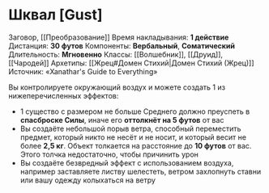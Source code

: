 # Шквал [Gust]
Заговор, [[Преобразование]]
Время накладывания: **1 действие**
Дистанция: **30 футов**
Компоненты: **Вербальный**, **Соматический**
Длительность: **Мгновенно**
Классы: [[Волшебник]], [[Друид]], [[Чародей]]
Архетипы: [[Жрец#Домен Стихий|Домен Стихий (Жрец)]]
Источник: «Xanathar's Guide to Everything»

Вы контролируете окружающий воздух и можете создать 1 из нижеперечисленных эффектов:

- 1 существо с размером не больше Среднего должно преуспеть в **спасброске Силы**, иначе его **оттолкнёт на 5 футов** от вас
- Вы создаёте небольшой порыв ветра, способный переместить предмет, который никто не несёт и не носит, и который весит не более **2,5 кг**. Объект толкается на расстояние до **10 футов** от вас. Этого толчка недостаточно, чтобы причинить урон
- Вы создаёте безвредный эффект с использованием воздуха, например заставляете листву шелестеть, ветром захлопнуть ставни или вашу одежду колыхаться на ветру